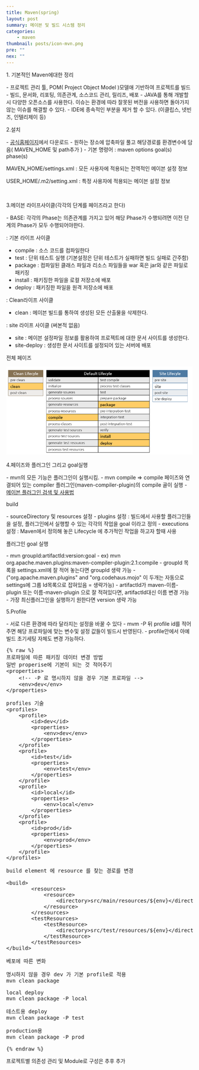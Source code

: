 ```yaml
---
title: Maven(spring)
layout: post
summary: 메이븐 및 빌드 시스템 정리 
categories: 
    - maven
thumbnail: posts/icon-mvn.png
pre: ""
nex: ""
---
```

<p class="bold-text">1. 기본적인 Maven에대한 정리</p>
 - 프로젝트 관리 툴, POM( Project Object Model )모델애 기반하여 프로젝트를 빌드
 - 빌드, 문서화, 리포팅, 의존관계, 소스코드 관리, 릴리즈, 배포
 - JAVA를 통해 개발할 시 다양한 오픈소스를 사용한다. 이슈는 환경에 따라 잘못된 버전을 사용하면 돌아가지 않는 이슈를 해결할 수 있다.
 - IDE에 종속적인 부분을 제거 할 수 있다. (이클립스, 넷빈즈, 인텔리제이 등)
<br/>
<p class="bold-text">2.설치</p>
 - <a href="http://maven.apache.org/download.html" target="_blank">공식홈페이지</a>에서 다운로드 
 - 원하는 장소에 압축파일 풀고 해당경로를 환경변수에 담음( MAVEN_HOME 및 path추가 )
 - 기본 명령어 : maven options goal(s) phase(s)
 <p class="text-danger">MAVEN_HOME/settings.xml : 모든 사용자에 적용되는 전역적인 메이븐 설정 정보</p>
 <p class="text-danger">USER_HOME/.m2/setting.xml : 특정 사용자에 적용되는 메이븐 설정 정보</p>
<br/>
<p class="bold-text">3.메이븐 라이프사이클(각각의 단계를 페이즈라고 한다)</p>
 - BASE: 각각의 Phase는 의존관계를 가지고 있어 해당 Phase가 수행되려면 이전 단계의 Phase가 모두 수행되어야한다.

: 기본 라이프 사이클
 - compile : 소스 코드를 컴파일한다
 - test : 단위 테스트 실행 (기본설정은 단위 테스트가 실패하면 빌드 실패로 간주함)
 - package : 컴파일된 클래스 파일과 리소스 파일들을 war 혹은 jar와 같은 파일로 패키징
 - install : 패키징한 파일을 로컬 저장소에 배포 
 - deploy : 패키징한 파일을 원격 저장소에 배포 

: Clean라이프 사이클
 - clean : 메이븐 빌드를 통하여 생성된 모든 산출물을 삭제한다.

: site 라이프 사이클 (써본적 없음)
 - site : 메이븐 설정파일 정보를 활용하여 프로젝트에 대한 문서 사이트를 생성한다.
 - site-deploy : 생성한 문서 사이트를 설정되어 있는 서버에 배포

<p class="text-danger bold-text">전체 페이즈</p>
<img src="/assets/img/posts/maven/maven-pase.png" class="ratio-100" />

<p class="bold-text">4.페이즈와 플러그인 그리고 goal실행</p>
 - mvn의 모든 기능은 플러그인이 실행시킴.
 - mvn compile => compile 페이즈와 연결되어 있는 compiler 플러그인(maven-compiler-plugin)의 compile 골이 실행
 - <a href="http://maven.apache.org/plugins/index.html" target="_blank">메이븐 플러그인 검색 및 사용법</a>


<p class="text-danger bold-text">build</p>
 - sourceDirectory 및 resources 설정
 - plugins 설정 : 빌드에서 사용할 플러그인들을 설정, 플러그인에서 실행할 수 있는 각각의 작업을 goal 이라고 정의
 - executions설정 : Maven에서 정의해 놓은 Lifecycle 에 추가적인 작업을 하고자 할때 사용

<p class="text-danger bold-text">플러그인 goal 실행</p>
 - mvn groupId:artifactId:version:goal 
 - ex) mvn org.apache.maven.plugins:maven-compiler-plugin:2.1:compile
 - groupId 목록을 settings.xml에 잘 적어 놓는다면 groupId 생략 가능
 - ("org.apache.maven.plugins" and "org.codehaus.mojo" 이 두개는 자동으로 settings에 그룹 Id목록으로 잡혀있음 = 생략가능)
 - artifactId가 maven-이름-plugin 또는 이름-maven-plugin 으로 잘 적혀있다면, artifactId대신 이름 변경 가능
 - 가장 최신플러그인을 실행하기 원한다면 version 생략 가능

<p class="bold-text">5.Profile</p>
 - 서로 다른 환경에 따라 달라지는 설정을 바꿀 수 있다
 - mvm -P 뒤 profile id를 적어주면 해당 프로파일에 맞는 변수및 설정 값들이 빌드시 반영된다.
 - profile안에서 아예 빌드 초기세팅 자체도 변경 가능하다.

<pre>
{% raw %}
프로파일에 따른 패키징 데이터 변경 방법
일반 properise에 기본이 되는 것 적어주기
&lt;properties>
    &lt;!-- -P 로 명시하지 않을 경우 기본 프로파일 -->
    &lt;env>dev&lt;/env>
&lt;/properties>

profiles 기술
&lt;profiles>
    &lt;profile>
        &lt;id>dev&lt;/id>
        &lt;properties>
            &lt;env>dev&lt;/env>
        &lt;/properties>
    &lt;/profile>
    &lt;profile>
        &lt;id>test&lt;/id>
        &lt;properties>
            &lt;env>test&lt;/env>
        &lt;/properties>
    &lt;/profile>
    &lt;profile>
        &lt;id>local&lt;/id>
        &lt;properties>
            &lt;env>local&lt;/env>
        &lt;/properties>
    &lt;/profile>
    &lt;profile>
        &lt;id>prod&lt;/id>
        &lt;properties>
            &lt;env>prod&lt;/env>
        &lt;/properties>
    &lt;/profile>
&lt;/profiles>

build element 에 resource 를 찾는 경로를 변경

&lt;build>
        &lt;resources>
            &lt;resource>
                &lt;directory>src/main/resources/${env}&lt;/directory>
            &lt;/resource>
        &lt;/resources>
        &lt;testResources>
            &lt;testResource>
                &lt;directory>src/test/resources/${env}&lt;/directory>
            &lt;/testResource>
        &lt;/testResources>
&lt;/build>

베포에 따른 변화 

명시하지 않을 경우 dev 가 기본 profile로 적용
mvn clean package
  
local deploy
mvn clean package -P local
  
테스트용 deploy
mvn clean package -P test

production용
mvn clean package -P prod

{% endraw %}
</pre>

<p class="bold-text">프로젝트별 의존성 관리 및 Module로 구성은 추후 추가</p>

